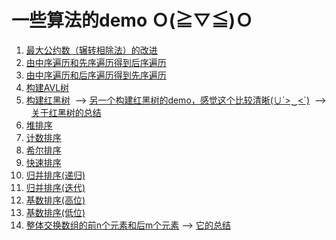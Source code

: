 # 一些算法的demo Ｏ(≧▽≦)Ｏ
1. [最大公约数（辗转相除法）的改进](https://github.com/yuyilei/Algorithms/blob/master/C%2B%2B/gcd.cpp)
2. [由中序遍历和先序遍历得到后序遍历](https://github.com/yuyilei/Algorithms/blob/master/C%2B%2B/preorder-and-inorder.cpp)
3. [由中序遍历和后序遍历得到先序遍历](https://github.com/yuyilei/Algorithms/blob/master/C%2B%2B/postorder-and-inorder.cpp)
4. [构建AVL树](https://github.com/yuyilei/Algorithms/blob/master/C%2B%2B/compete-AVL-tree.cpp)
5. [构建红黑树](https://github.com/yuyilei/Algorithms/blob/master/C%2B%2B/insert-red-and-black-tree.cpp)  --> [另一个构建红黑树的demo，感觉这个比较清晰(∪´>‿<`)](https://github.com/yuyilei/Algorithms/blob/master/C%2B%2B/all-RBtree.cpp)  -->   [关于红黑树的总结](https://github.com/yuyilei/Algorithms/blob/master/md/RBtree.md)
6. [堆排序](https://github.com/yuyilei/Algorithms/blob/master/C%2B%2B/heap-sort.cpp)
7. [计数排序](https://github.com/yuyilei/Algorithms/blob/master/C%2B%2B/counting-sort.cpp)
8. [希尔排序](https://github.com/yuyilei/Algorithms/blob/master/C%2B%2B/shell-sort.cpp)
9. [快速排序](https://github.com/yuyilei/Algorithms/blob/master/C%2B%2B/quick-sort.cpp)
10. [归并排序(递归)](https://github.com/yuyilei/Algorithms/blob/master/C%2B%2B/merge-sort-recursion.cpp)
11. [归并排序(迭代)](https://github.com/yuyilei/Algorithms/blob/master/C%2B%2B/merge-sort-iteration.cpp)
12. [基数排序(高位)](https://github.com/yuyilei/Algorithms/blob/master/C%2B%2B/radix-sort-high-order.cpp)
13. [基数排序(低位)](https://github.com/yuyilei/Algorithms/blob/master/C%2B%2B/radix-sort-low-order.cpp)
14. [整体交换数组的前n个元素和后m个元素](https://github.com/yuyilei/Algorithms/blob/master/C%2B%2B/change-n-m.cpp) --> [它的总结](https://github.com/yuyilei/Algorithms/blob/master/md/exchange-n-m.md)
